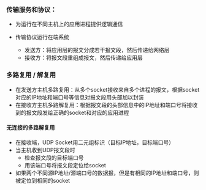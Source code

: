### 传输服务和协议：

-   为运行在不同主机上的应用进程提供逻辑通信

-   传输协议运行在端系统
    -   发送方：将应用层的报文分成若干报文段，然后传递给网络层
    -   接收方：将报文段重组成报文，然后传递给应用层



### 多路复用 / 解复用

-   在发送方主机多路复用：从多个socket接收来自多个进程的报文，根据socket对应的IP地址和端口号等信息对报文段用头部加以封装
-   在接收方主机多路解复用：根据报文段的头部信息中的IP地址和端口号将接收到的报文段发给正确的socket和对应的应用进程



#### 无连接的多路解复用

-   在接收端，UDP Socket用二元组标识（目标IP地址，目标端口号）
-   当主机收到UDP报文段时
    -   检查报文段的目标端口号
    -   用该端口号将报文段定位给socket
-   如果两个不同源IP地址/源端口号的数据报，但是有相同的IP地址和端口号，则被定位到相同的socket